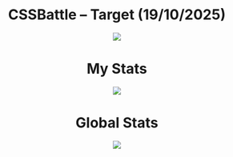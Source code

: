<h1 align="center">CSSBattle – Target (19/10/2025)</h1>

<p align="center">
  <img src="https://github.com/user-attachments/assets/3adf4ae8-b129-434d-a398-b14a3492dade">
</p>

<h1 align="center">My Stats</h1>

<p align="center">
  <img src="https://github.com/user-attachments/assets/d6ae1f7e-fef0-421a-b50c-6752e27680a4">
</p>

<h1 align="center">Global Stats</h1>

<p align="center">
  <img src="https://github.com/user-attachments/assets/142702bc-8c50-4704-8f77-f7b8fb699dfb">
</p>
